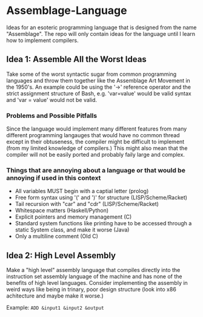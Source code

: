 # Assemblage-Language
Ideas for an esoteric programming language that is designed from the name "Assemblage". The repo will only contain ideas for the language until I learn how to implement compilers.

## Idea 1: Assemble All the Worst Ideas
Take some of the worst syntactic sugar from common programming languages and throw them together like the Assemblage Art Movement in the 1950's. An example could be using the '->' reference operator and the strict assignment structure of Bash, e.g. 'var=value' would be valid syntax and 'var = value' would not be valid.

### Problems and Possible Pitfalls
Since the language would implement many different features from many different programming langauges that would have no common thread except in their obtuseness, the compiler might be difficult to implement (from my limited knowledge of compilers.) This might also mean that the compiler will not be easily ported and probably faily large and complex.

### Things that are annoying about a language or that would be annoying if used in this context
- All variables MUST begin with a captial letter (prolog)
- Free form syntax using '(' and ')' for structure (LISP/Scheme/Racket)
- Tail recursion with "car" and "cdr" (LISP/Scheme/Racket)
- Whitespace matters (Haskell/Python)
- Explicit pointers and memory management (C)
- Standard system functions like printing have to be accessed through a static System class, and make it worse (Java)
- Only a multiline comment (Old C)

## Idea 2: High Level Assembly
Make a "high level" assembly language that compiles directly into the instruction set assembly language of the machine and has none of the benefits of high level languages. Consider implementing the assembly in weird ways like being in trinary, poor design structure (look into x86 achitecture and maybe make it worse.)

Example: `ADD &input1 &input2 &output`
